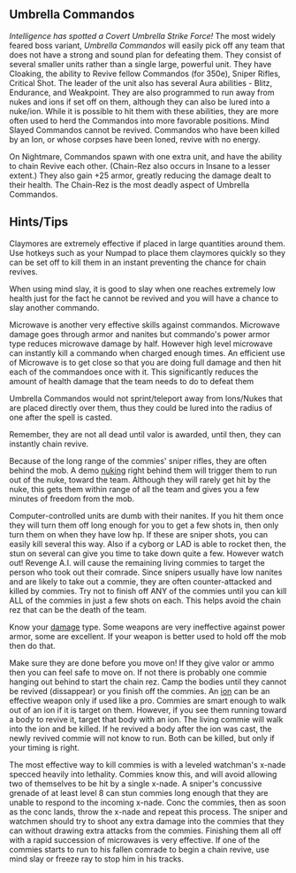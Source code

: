 ## Umbrella Commandos

*Intelligence has spotted a Covert Umbrella Strike Force!* The most
widely feared boss variant, *Umbrella Commandos* will easily pick off
any team that does not have a strong and sound plan for defeating them.
They consist of several smaller units rather than a single large,
powerful unit. They have Cloaking, the ability to Revive fellow
Commandos (for 350e), Sniper Rifles, Critical Shot. The leader of the
unit also has several Aura abilities - Blitz, Endurance, and Weakpoint.
They are also programmed to run away from nukes and ions if set off on
them, although they can also be lured into a nuke/ion. While it is
possible to hit them with these abilities, they are more often used to
herd the Commandos into more favorable positions. Mind Slayed Commandos
cannot be revived. Commandos who have been killed by an Ion, or whose
corpses have been Ioned, revive with no energy.

On Nightmare, Commandos spawn with one extra unit, and have the ability
to chain Revive each other. (Chain-Rez also occurs in Insane to a lesser
extent.) They also gain +25 armor, greatly reducing the damage dealt to
their health. The Chain-Rez is the most deadly aspect of Umbrella
Commandos.

## Hints/Tips

Claymores are extremely effective if placed in large quantities around
them. Use hotkeys such as your Numpad to place them claymores quickly so
they can be set off to kill them in an instant preventing the chance for
chain revives.

When using mind slay, it is good to slay when one reaches extremely low
health just for the fact he cannot be revived and you will have a chance
to slay another commando.

Microwave is another very effective skills against commandos. Microwave
damage goes through armor and nanites but commando's power armor type
reduces microwave damage by half. However high level microwave can
instantly kill a commando when charged enough times. An efficient use of
Microwave is to get close so that you are doing full damage and then hit
each of the commandoes once with it. This significantly reduces the
amount of health damage that the team needs to do to defeat them

Umbrella Commandos would not sprint/teleport away from Ions/Nukes that
are placed directly over them, thus they could be lured into the radius
of one after the spell is casted.

Remember, they are not all dead until valor is awarded, until then, they
can instantly chain revive.

Because of the long range of the commies' sniper rifles, they are often
behind the mob. A demo
<span class="wiki_link_ext">[nuking](Demolitions#nuke "wikilink")</span>
right behind them will trigger them to run out of the nuke, toward the
team. Although they will rarely get hit by the nuke, this gets them
within range of all the team and gives you a few minutes of freedom from
the mob.

Computer-controlled units are dumb with their nanites. If you hit them
once they will turn them off long enough for you to get a few shots in,
then only turn them on when they have low hp. If these are sniper shots,
you can easily kill several this way. Also if a cyborg or LAD is able to
rocket then, the stun on several can give you time to take down quite a
few. However watch out! Revenge A.I. will cause the remaining living
commies to target the person who took out their comrade. Since snipers
usually have low nanites and are likely to take out a commie, they are
often counter-attacked and killed by commies. Try not to finish off ANY
of the commies until you can kill ALL of the commies in just a few shots
on each. This helps avoid the chain rez that can be the death of the
team.

Know your [damage](http://redscull.com/swat/readmeafteratkdef.html)
type. Some weapons are very ineffective against power armor, some are
excellent. If your weapon is better used to hold off the mob then do
that.

Make sure they are done before you move on! If they give valor or ammo
then you can feel safe to move on. If not there is probably one commie
hanging out behind to start the chain rez. Camp the bodies until they
cannot be revived (dissappear) or you finish off the commies. An
[ion](Tactician#ion "wikilink") can be an effective weapon only if used
like a pro. Commies are smart enough to walk out of an ion if it is
target on them. However, if you see them running toward a body to revive
it, target that body with an ion. The living commie will walk into the
ion and be killed. If he revived a body after the ion was cast, the
newly revived commie will not know to run. Both can be killed, but only
if your timing is right.

The most effective way to kill commies is with a leveled watchman's
x-nade specced heavily into lethality. Commies know this, and will avoid
allowing two of themselves to be hit by a single x-nade. A sniper's
concussive grenade of at least level 8 can stun commies long enough that
they are unable to respond to the incoming x-nade. Conc the commies,
then as soon as the conc lands, throw the x-nade and repeat this
process. The sniper and watchmen should try to shoot any extra damage
into the commies that they can without drawing extra attacks from the
commies. Finishing them all off with a rapid succession of microwaves is
very effective. If one of the commies starts to run to his fallen
comrade to begin a chain revive, use mind slay or freeze ray to stop him
in his tracks.